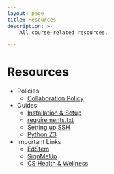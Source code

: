 ```yaml
---
layout: page
title: Resources
description: >-
    All course-related resources.

---
```


# Resources

* Policies
    - [Collaboration Policy](https://docs.google.com/document/d/1sofVOk581YJRKk3ZiQO7iLciNj4B232lcxT9dO3zD0s/preview)
* Guides
    - [Installation & Setup](https://docs.google.com/document/d/1uPOgQ90PVUjJK6iVIDcKXBf8DOa7Ri5GYS6QSH5zqWk/preview)
    - [requirements.txt](https://drive.google.com/file/d/1-HaOMFqOP_Ha6VivZnqN6-1mRYEnrT_j/preview)
    - [Setting up SSH](https://cs.brown.edu/about/system/connecting/ssh/)
    - [Python Z3](https://docs.google.com/document/d/1ri_-SadZ-IWqrg3ZNY6tJRB_0OSDdwJRYNtdHkSehuc/preview)
* Important Links
    - [EdStem](https://edstem.org/us/courses/15791/discussion/)
    - [SignMeUp](https://signmeup.cs.brown.edu/)
    - [CS Health & Wellness](https://browncs-health-and-wellness.github.io)

